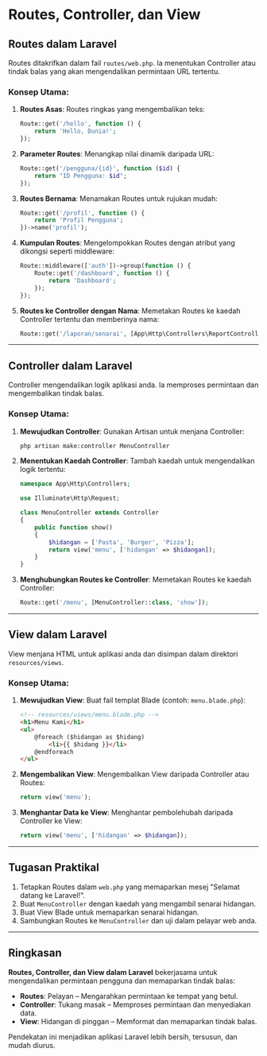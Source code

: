# Routes, Controller, dan View

## Routes dalam Laravel
Routes ditakrifkan dalam fail `routes/web.php`. Ia menentukan Controller atau tindak balas yang akan mengendalikan permintaan URL tertentu.

### Konsep Utama:
1. **Routes Asas**:
   Routes ringkas yang mengembalikan teks:
   ```php
   Route::get('/hello', function () {
       return 'Hello, Dunia!';
   });
   ```

2. **Parameter Routes**:
   Menangkap nilai dinamik daripada URL:
   ```php
   Route::get('/pengguna/{id}', function ($id) {
       return "ID Pengguna: $id";
   });
   ```

3. **Routes Bernama**:
   Menamakan Routes untuk rujukan mudah:
   ```php
   Route::get('/profil', function () {
       return 'Profil Pengguna';
   })->name('profil');
   ```

4. **Kumpulan Routes**:
   Mengelompokkan Routes dengan atribut yang dikongsi seperti middleware:
   ```php
   Route::middleware(['auth'])->group(function () {
       Route::get('/dashboard', function () {
           return 'Dashboard';
       });
   });
   ```

5. **Routes ke Controller dengan Nama**:
   Memetakan Routes ke kaedah Controller tertentu dan memberinya nama:
   ```php
   Route::get('/laporan/senarai', [App\Http\Controllers\ReportController::class, 'index'])->name('laporan.index');
   ```

---

## Controller dalam Laravel
Controller mengendalikan logik aplikasi anda. Ia memproses permintaan dan mengembalikan tindak balas.

### Konsep Utama:
1. **Mewujudkan Controller**:
   Gunakan Artisan untuk menjana Controller:
   ```bash
   php artisan make:controller MenuController
   ```

2. **Menentukan Kaedah Controller**:
   Tambah kaedah untuk mengendalikan logik tertentu:
   ```php
   namespace App\Http\Controllers;

   use Illuminate\Http\Request;

   class MenuController extends Controller
   {
       public function show()
       {
           $hidangan = ['Pasta', 'Burger', 'Pizza'];
           return view('menu', ['hidangan' => $hidangan]);
       }
   }
   ```

3. **Menghubungkan Routes ke Controller**:
   Memetakan Routes ke kaedah Controller:
   ```php
   Route::get('/menu', [MenuController::class, 'show']);
   ```

---

## View dalam Laravel
View menjana HTML untuk aplikasi anda dan disimpan dalam direktori `resources/views`.

### Konsep Utama:
1. **Mewujudkan View**:
   Buat fail templat Blade (contoh: `menu.blade.php`):
   ```html
   <!-- resources/views/menu.blade.php -->
   <h1>Menu Kami</h1>
   <ul>
       @foreach ($hidangan as $hidang)
           <li>{{ $hidang }}</li>
       @endforeach
   </ul>
   ```

2. **Mengembalikan View**:
   Mengembalikan View daripada Controller atau Routes:
   ```php
   return view('menu');
   ```

3. **Menghantar Data ke View**:
   Menghantar pembolehubah daripada Controller ke View:
   ```php
   return view('menu', ['hidangan' => $hidangan]);
   ```

---

## Tugasan Praktikal
1. Tetapkan Routes dalam `web.php` yang memaparkan mesej "Selamat datang ke Laravel!".
2. Buat `MenuController` dengan kaedah yang mengambil senarai hidangan.
3. Buat View Blade untuk memaparkan senarai hidangan.
4. Sambungkan Routes ke `MenuController` dan uji dalam pelayar web anda.

---

## Ringkasan
**Routes, Controller, dan View dalam Laravel** bekerjasama untuk mengendalikan permintaan pengguna dan memaparkan tindak balas:
- **Routes**: Pelayan – Mengarahkan permintaan ke tempat yang betul.
- **Controller**: Tukang masak – Memproses permintaan dan menyediakan data.
- **View**: Hidangan di pinggan – Memformat dan memaparkan tindak balas.

Pendekatan ini menjadikan aplikasi Laravel lebih bersih, tersusun, dan mudah diurus.

